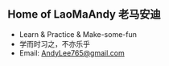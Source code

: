 ## Home of LaoMaAndy 老马安迪

* Learn & Practice & Make-some-fun
* 学而时习之，不亦乐乎
* Email: AndyLee765@gmail.com

 

